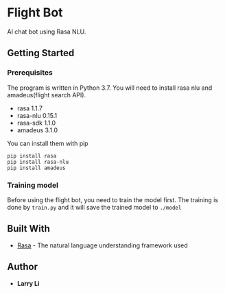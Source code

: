 # Flight Bot
AI chat bot using Rasa NLU.

## Getting Started

### Prerequisites
The program is written in Python 3.7. You will need to install rasa nlu and amadeus(flight search API).
* rasa                      1.1.7
* rasa-nlu                  0.15.1
* rasa-sdk                  1.1.0
* amadeus                   3.1.0

You can install them with pip
```
pip install rasa
pip install rasa-nlu
pip install amadeus
```

### Training model
Before using the flight bot, you need to train the model first. The training is done by `train.py` and it will save the trained model to `./model`


## Built With
* [Rasa](https://rasa.com) - The natural language understanding framework used

## Author
* **Larry Li**
